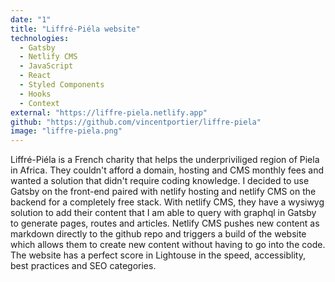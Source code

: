 ```yaml
---
date: "1"
title: "Liffré-Piéla website"
technologies:
  - Gatsby
  - Netlify CMS
  - JavaScript
  - React
  - Styled Components
  - Hooks
  - Context
external: "https://liffre-piela.netlify.app"
github: "https://github.com/vincentportier/liffre-piela"
image: "liffre-piela.png"
---
```


Liffré-Piéla is a French charity that helps the underpriviliged region of Piela in Africa. They couldn't afford a domain, hosting and CMS monthly fees and wanted a solution that didn't require coding knowledge. I decided to use Gatsby on the front-end paired with netlify hosting and netlify CMS on the backend for a completely free stack. With netlify CMS, they have a wysiwyg solution to add their content that I am able to query with graphql in Gatsby to generate pages, routes and articles. Netlify CMS pushes new content as markdown directly to the github repo and triggers a build of the website which allows them to create new content without having to go into the code. The website has a perfect score in Lightouse in the speed, accessiblity, best practices and SEO categories.
